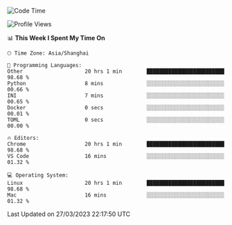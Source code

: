 <!--START_SECTION:waka-->
![Code Time](http://img.shields.io/badge/Code%20Time-476%20hrs%2029%20mins-blue)

![Profile Views](http://img.shields.io/badge/Profile%20Views-0-blue)

📊 **This Week I Spent My Time On** 

```text
🕑︎ Time Zone: Asia/Shanghai

💬 Programming Languages: 
Other                    20 hrs 1 min        █████████████████████████   98.68 % 
Python                   8 mins              ░░░░░░░░░░░░░░░░░░░░░░░░░   00.66 % 
INI                      7 mins              ░░░░░░░░░░░░░░░░░░░░░░░░░   00.65 % 
Docker                   0 secs              ░░░░░░░░░░░░░░░░░░░░░░░░░   00.01 % 
TOML                     0 secs              ░░░░░░░░░░░░░░░░░░░░░░░░░   00.00 % 

🔥 Editors: 
Chrome                   20 hrs 1 min        █████████████████████████   98.68 % 
VS Code                  16 mins             ░░░░░░░░░░░░░░░░░░░░░░░░░   01.32 % 

💻 Operating System: 
Linux                    20 hrs 1 min        █████████████████████████   98.68 % 
Mac                      16 mins             ░░░░░░░░░░░░░░░░░░░░░░░░░   01.32 % 
```


 Last Updated on 27/03/2023 22:17:50 UTC
<!--END_SECTION:waka-->